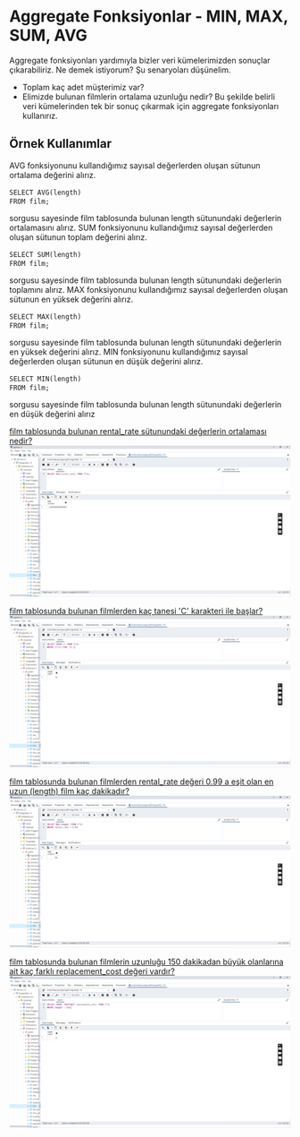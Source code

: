 # Aggregate Fonksiyonlar - MIN, MAX, SUM, AVG
Aggregate fonksiyonları yardımıyla bizler veri kümelerimizden sonuçlar çıkarabiliriz. Ne demek istiyorum? Şu senaryoları düşünelim.

- Toplam kaç adet müşterimiz var?
- Elimizde bulunan filmlerin ortalama uzunluğu nedir?
Bu şekilde belirli veri kümelerinden tek bir sonuç çıkarmak için aggregate fonksiyonları kullanırız.

## Örnek Kullanımlar
AVG fonksiyonunu kullandığımız sayısal değerlerden oluşan sütunun ortalama değerini alırız.
```
SELECT AVG(length)
FROM film;
```
sorgusu sayesinde film tablosunda bulunan length sütunundaki değerlerin ortalamasını alırız. SUM fonksiyonunu kullandığımız sayısal değerlerden oluşan sütunun toplam değerini alırız.

```
SELECT SUM(length)
FROM film;
```
sorgusu sayesinde film tablosunda bulunan length sütunundaki değerlerin toplamını alırız. MAX fonksiyonunu kullandığımız sayısal değerlerden oluşan sütunun en yüksek değerini alırız.

```
SELECT MAX(length)
FROM film;
```
sorgusu sayesinde film tablosunda bulunan length sütunundaki değerlerin en yüksek değerini alırız. MIN fonksiyonunu kullandığımız sayısal değerlerden oluşan sütunun en düşük değerini alırız.

```
SELECT MIN(length)
FROM film;
```
sorgusu sayesinde film tablosunda bulunan length sütunundaki değerlerin en düşük değerini alırız

[film tablosunda bulunan rental_rate sütunundaki değerlerin ortalaması nedir?](png/1.png)
![film tablosunda bulunan rental_rate sütunundaki değerlerin ortalaması nedir?](png/1.png)


[film tablosunda bulunan filmlerden kaç tanesi 'C' karakteri ile başlar?](png/2.png)
![film tablosunda bulunan filmlerden kaç tanesi 'C' karakteri ile başlar?](png/2.png)

[film tablosunda bulunan filmlerden rental_rate değeri 0.99 a eşit olan en uzun (length) film kaç dakikadır?](png/3.png)
![film tablosunda bulunan filmlerden rental_rate değeri 0.99 a eşit olan en uzun (length) film kaç dakikadır?](png/3.png)



[film tablosunda bulunan filmlerin uzunluğu 150 dakikadan büyük olanlarına ait kaç farklı replacement_cost değeri vardır?](png/4.png)
![film tablosunda bulunan filmlerin uzunluğu 150 dakikadan büyük olanlarına ait kaç farklı replacement_cost değeri vardır?](png/4.png)
